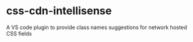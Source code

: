# css-cdn-intellisense
A VS code plugin to provide class names suggestions for network hosted CSS fields
